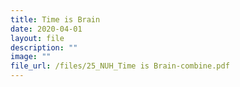 ```yaml
---
title: Time is Brain
date: 2020-04-01
layout: file
description: ""
image: ""
file_url: /files/25_NUH_Time is Brain-combine.pdf
---
```

